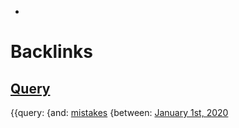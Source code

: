 - 

# Backlinks
## [Query](<Query.md>)
{{query: {and: [mistakes](<mistakes.md>) {between: [January 1st, 2020](<January 1st, 2020.md>)

